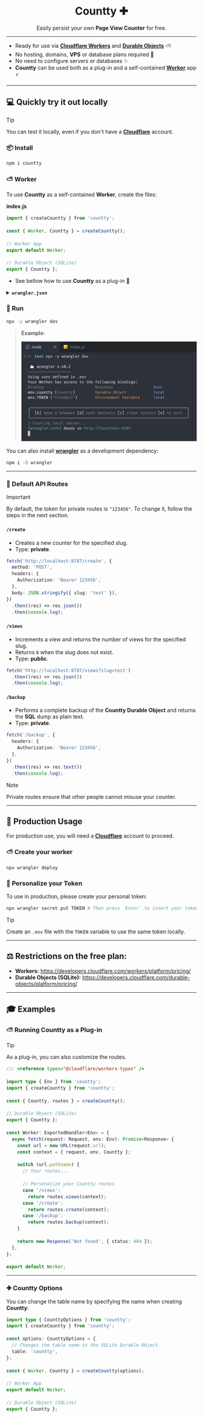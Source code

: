<div align="center">
  <h1>Countty ✚</h1>
  <p>Easily persist your own <b>Page View Counter</b> for free.</p>
</div>

---

- Ready for use via [**Cloudflare Workers**](https://developers.cloudflare.com/workers/) and [**Durable Objects**](https://developers.cloudflare.com/durable-objects/) ⛅️
- No hosting, domains, **VPS** or database plans required 💸
- No need to configure servers or databases ✨
- **Countty** can be used both as a plug-in and a self-contained [**Worker**](https://developers.cloudflare.com/workers/) app ⚡️

---

## 💻 Quickly try it out locally

> [!TIP]
>
> You can test it locally, even if you don't have a [**Cloudflare**](https://dash.cloudflare.com/) account.

### 📦 Install

```sh
npm i countty
```

### ⛅️ Worker

To use **Countty** as a self-contained **Worker**, create the files:

<b>index.js</code></b>

```ts
import { createCountty } from 'countty';

const { Worker, Countty } = createCountty();

// Worker App
export default Worker;

// Durable Object (SQLite)
export { Countty };
```

- See bellow how to use **Countty** as a plug-in 👋

<details>
<summary><b><code>wrangler.json</code></b></summary>

```json
{
  "name": "countty",
  "main": "index.js",
  "compatibility_date": "2025-09-24",
  "compatibility_flags": ["nodejs_compat"],
  "durable_objects": {
    "bindings": [
      {
        "name": "countty",
        "class_name": "Countty"
      }
    ]
  },
  "migrations": [
    {
      "tag": "v1",
      "new_sqlite_classes": ["Countty"]
    }
  ],
  "dev": {
    "port": 8787
  }
}
```

- Change the **Worker** app name in `name` property.
  - Default is `countty`.
- Change the **Worker** main file path in the `main` property.
  - Default is `index.js`.
  - It also supports **TypeScript** files.

</details>

### 🏁 Run

```sh
npx -y wrangler dev
```

> **Example**:
>
> <img src="./.github/assets/sample.png" width="480" />

You can also install [**wrangler**](https://www.npmjs.com/package/wrangler) as a development dependency:

```sh
npm i -D wrangler
```

---

### 🔗 Default API Routes

> [!IMPORTANT]
>
> By default, the token for private routes is `"123456"`. To change it, follow the steps in the next section.

#### `/create`

- Creates a new counter for the specified slug.
- Type: **private**.

```ts
fetch('http://localhost:8787/create', {
  method: 'POST',
  headers: {
    Authorization: 'Bearer 123456',
  },
  body: JSON.stringify({ slug: 'test' }),
})
  .then((res) => res.json())
  .then(console.log);
```

#### `/views`

- Increments a view and returns the number of views for the specified slug.
- Returns `0` when the slug does not exist.
- Type: **public**.

```ts
fetch('http://localhost:8787/views?slug=test')
  .then((res) => res.json())
  .then(console.log);
```

#### `/backup`

- Performs a complete backup of the **Countty Durable Object** and returns the **SQL** dump as plain text.
- Type: **private**.

```ts
fetch('/backup', {
  headers: {
    Authorization: 'Bearer 123456',
  },
})
  .then((res) => res.text())
  .then(console.log);
```

> [!NOTE]
>
> Private routes ensure that other people cannot misuse your counter.

---

## 🔐 Production Usage

For production use, you will need a [**Cloudflare**](https://dash.cloudflare.com/) account to proceed.

### ⛅️ Create your worker

```sh
npx wrangler deploy
```

### 🔑 Personalize your Token

To use in production, please create your personal token:

```sh
npx wrangler secret put TOKEN # Then press `Enter` to insert your token
```

> [!TIP]
>
> Create an `.env` file with the `TOKEN` variable to use the same token locally.

---

## ⚖️ Restrictions on the free plan:

- **Workers:** https://developers.cloudflare.com/workers/platform/pricing/
- **Durable Objects (SQLite):** https://developers.cloudflare.com/durable-objects/platform/pricing/

---

## 🎓 Examples

### ⛅️ Running Countty as a Plug-in

> [!TIP]
>
> As a plug-in, you can also customize the routes.

```ts
/// <reference types="@cloudflare/workers-types" />

import type { Env } from 'countty';
import { createCountty } from 'countty';

const { Countty, routes } = createCountty();

// Durable Object (SQLite)
export { Countty };

const Worker: ExportedHandler<Env> = {
  async fetch(request: Request, env: Env): Promise<Response> {
    const url = new URL(request.url);
    const context = { request, env, Countty };

    switch (url.pathname) {
      // Your routes...

      // Personalize your Countty routes
      case '/views':
        return routes.views(context);
      case '/create':
        return routes.create(context);
      case '/backup':
        return routes.backup(context);
    }

    return new Response('Not found', { status: 404 });
  },
};

export default Worker;
```

---

### ✚ Countty Options

You can change the table name by specifying the name when creating **Countty**:

```ts
import type { CounttyOptions } from 'countty';
import { createCountty } from 'countty';

const options: CounttyOptions = {
  // Changes the table name in the SQLite Durable Object.
  table: 'countty',
};

const { Worker, Countty } = createCountty(options);

// Worker App
export default Worker;

// Durable Object (SQLite)
export { Countty };
```
